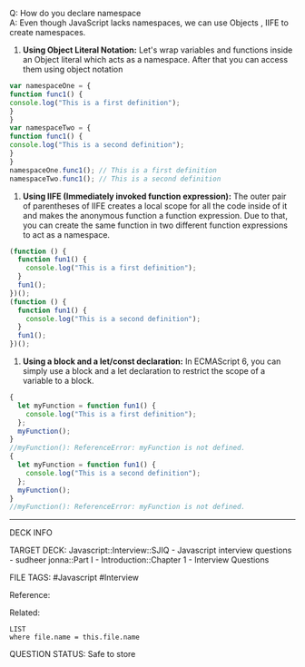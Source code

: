 Q: How do you declare namespace  
A: Even though JavaScript lacks namespaces, we can use Objects , IIFE to create namespaces.
1. **Using Object Literal Notation:** Let's wrap variables and functions inside an Object literal which acts as a namespace. After that you can access them using object notation
```javascript
var namespaceOne = {
function func1() {
console.log("This is a first definition");
}
}
var namespaceTwo = {
function func1() {
console.log("This is a second definition");
}
}
namespaceOne.func1(); // This is a first definition
namespaceTwo.func1(); // This is a second definition
```
1. **Using IIFE (Immediately invoked function expression):** The outer pair of parentheses of IIFE creates a local scope for all the code inside of it and makes the anonymous function a function expression. Due to that, you can create the same function in two different function expressions to act as a namespace.
```javascript
(function () {
  function fun1() {
    console.log("This is a first definition");
  }
  fun1();
})();
(function () {
  function fun1() {
    console.log("This is a second definition");
  }
  fun1();
})();
```
1. **Using a block and a let/const declaration:** In ECMAScript 6, you can simply use a block and a let declaration to restrict the scope of a variable to a block.
```javascript
{
  let myFunction = function fun1() {
    console.log("This is a first definition");
  };
  myFunction();
}
//myFunction(): ReferenceError: myFunction is not defined.
{
  let myFunction = function fun1() {
    console.log("This is a second definition");
  };
  myFunction();
}
//myFunction(): ReferenceError: myFunction is not defined.
```
<!--ID: 1693596696404-->

---

DECK INFO

TARGET DECK: Javascript::Interview::SJIQ - Javascript interview questions - sudheer jonna::Part I - Introduction::Chapter 1 - Interview Questions

FILE TAGS: #Javascript #Interview

Reference:

Related:

```dataview
LIST
where file.name = this.file.name
```

QUESTION STATUS: Safe to store